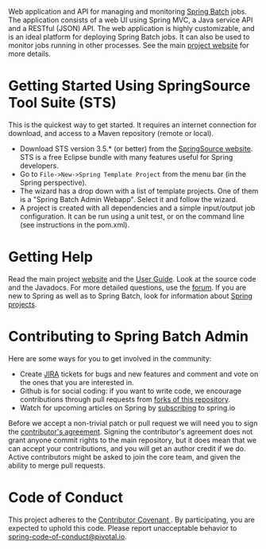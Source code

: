 Web application and API for managing and monitoring [Spring Batch](http://static.springsource.org/spring-batch) jobs.  The application consists of a web UI using Spring MVC, a Java service API and a RESTful (JSON) API.  The web application is highly customizable, and is an ideal platform for deploying Spring Batch jobs.  It can also be used to monitor jobs running in other processes. See the main [project website](http://static.springsource.org/spring-batch-admin) for more details.

# Getting Started Using SpringSource Tool Suite (STS)

  This is the quickest way to get started.  It requires an internet connection for download, and access to a Maven repository (remote or local).

* Download STS version 3.5.* (or better) from the [SpringSource website](http://spring.io/tools).  STS is a free Eclipse bundle with many features useful for Spring developers.
* Go to `File->New->Spring Template Project` from the menu bar (in the Spring perspective).
* The wizard has a drop down with a list of template projects.  One of them is a "Spring Batch Admin Webapp".  Select it and follow the wizard.
* A project is created with all dependencies and a simple input/output job configuration.  It can be run using a unit test, or on the command line (see instructions in the pom.xml).

# Getting Help

Read the main project [website](http://docs.spring.io/spring-batch-admin/) and the [User Guide](http://docs.spring.io/spring-batch-admin/reference.html). Look at the source code and the Javadocs.  For more detailed questions, use the [forum](http://forum.spring.io/forum/spring-projects/batch).  If you are new to Spring as well as to Spring Batch, look for information about [Spring projects](http://spring.io/projects).

# Contributing to Spring Batch Admin

Here are some ways for you to get involved in the community:

* Create [JIRA](https://jira.spring.io/browse/BATCHADM) tickets for bugs and new features and comment and vote on the ones that you are interested in.  
* Github is for social coding: if you want to write code, we encourage contributions through pull requests from [forks of this repository](http://help.github.com/forking/).
* Watch for upcoming articles on Spring by [subscribing](http://spring.io/blog) to spring.io

Before we accept a non-trivial patch or pull request we will need you to sign the [contributor's agreement](https://support.springsource.com/spring_committer_signup).  Signing the contributor's agreement does not grant anyone commit rights to the main repository, but it does mean that we can accept your contributions, and you will get an author credit if we do.  Active contributors might be asked to join the core team, and given the ability to merge pull requests.

# Code of Conduct
 This project adheres to the [Contributor Covenant ](https://github.com/spring-projects/spring-batch-admin/blob/master/CODE_OF_CONDUCT.adoc). By participating, you  are expected to uphold this code. Please report unacceptable behavior to spring-code-of-conduct@pivotal.io.